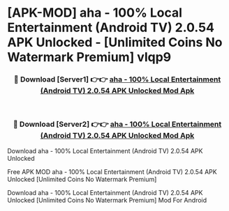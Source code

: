 # [APK-MOD] aha - 100% Local Entertainment (Android TV) 2.0.54 APK Unlocked - [Unlimited Coins No Watermark Premium] vlqp9



<div align="center">
<h3>🔴 Download [Server1] 👉👉 <a href="https://momento.my/?title=aha_-_100%_Local_Entertainment_(Android_TV)_2.0.54_APK_Unlocked">aha - 100% Local Entertainment (Android TV) 2.0.54 APK Unlocked Mod Apk</a></h3><br>

<h3>🔴 Download [Server2] 👉👉 <a href="https://momento.my/?title=aha_-_100%_Local_Entertainment_(Android_TV)_2.0.54_APK_Unlocked">aha - 100% Local Entertainment (Android TV) 2.0.54 APK Unlocked Mod Apk</a></h3>
</div>



Download aha - 100% Local Entertainment (Android TV) 2.0.54 APK Unlocked 

Free APK MOD aha - 100% Local Entertainment (Android TV) 2.0.54 APK Unlocked [Unlimited Coins No Watermark Premium]

Download aha - 100% Local Entertainment (Android TV) 2.0.54 APK Unlocked [Unlimited Coins No Watermark Premium] Mod For Android
